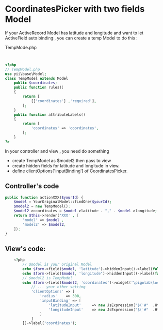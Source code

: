 CoordinatesPicker with two fields Model
=======================================

If your ActiveRecord Model has latitude and longitude and want to let  ActiveField auto binding , you can create a temp Model to do this :

TempMode.php
~~~php


<?php
// TempModel.php
use yii\base\Model;
class TempModel extends Model
    public $coordinates;
    public function rules()
    {
        return [
            [['coordinates'] ,'required'],
        ];
    }
    public function attributeLabels()
    {
        return [
            'coordinates' => 'coordinates',
        ];
    }
?>
~~~



In your controller and view , you need do something

- create TempModel as $model2 then pass to view
- create hidden fields for latitude and longitude in view.
- define clientOptions['inputBinding'] of CoordinatesPicker.

## Controller's code ##

~~~php
public function actionXXX($yourId) {
    $model = YourOriginalModel::findOne($yourId);
    $model2 = new TempModel();
    $model2->coordinates = $model->latitude . "," . $model->longitude;
    return $this->render('XXX' , [
        'model' => $model ,
        'model2' => $model2,
    ]);
}

~~~

## View's code: ##

~~~php
    <?php
		// $model is your original Model
	 	echo $form->field($model, 'latitude')->hiddenInput()->label(false);
	 	echo $form->field($model, 'longitude')->hiddenInput()->label(false);
		// $model2 is TempModel
        echo $form->field($model2, 'coordinates')->widget('\pigolab\locationpicker\CoordinatesPicker' , [
			// ... your other setting
            'clientOptions' => [
                'radius'    => 300,
				'inputBinding' => [
                    'latitudeInput'     => new JsExpression("$('#"  .Html::getInputId($model, "latitude").  "')"),
                    'longitudeInput'    => new JsExpression("$('#"  .Html::getInputId($model, "longitude").  "')"),
				]
            ]
        ])->label('coordinates');
~~~
